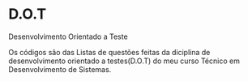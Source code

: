 # D.O.T
Desenvolvimento Orientado a Teste

Os códigos são das Listas de questões feitas da diciplina de desenvolvimento orientado a testes(D.O.T) do meu curso Técnico em Desenvolvimento de Sistemas.
